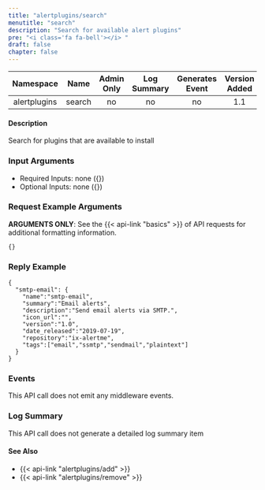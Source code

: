 ```yaml
---
title: "alertplugins/search"
menutitle: "search"
description: "Search for available alert plugins"
pre: "<i class='fa fa-bell'></i> "
draft: false
chapter: false
---
```


| Namespace | Name | Admin Only | Log Summary | Generates Event | Version Added
|:----------------:|:--------:|:--------:|:--------:|:--------:|:---:|
| alertplugins | search | no | no | no | 1.1 |

#### Description
Search for plugins that are available to install

### Input Arguments
* Required Inputs: none ({})
* Optional Inputs: none ({})

### Request Example Arguments
**ARGUMENTS ONLY**: See the {{< api-link "basics" >}} of API requests for additional formatting information.

```
{}
```

### Reply Example
```
{
  "smtp-email": {
    "name":"smtp-email",
    "summary":"Email alerts",
    "description":"Send email alerts via SMTP.",
    "icon_url":"",
    "version":"1.0",
    "date_released":"2019-07-19",
    "repository":"ix-alertme",
    "tags":["email","ssmtp","sendmail","plaintext"]
  }
}
```

### Events
This API call does not emit any middleware events.

### Log Summary
This API call does not generate a detailed log summary item


#### See Also
* {{< api-link "alertplugins/add" >}}
* {{< api-link "alertplugins/remove" >}}

